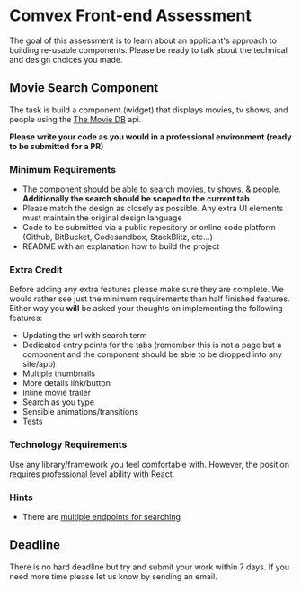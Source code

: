 # Comvex Front-end Assessment

The goal of this assessment is to learn about an applicant's approach to building re-usable components. Please be ready to talk about the technical and design choices you made.

## Movie Search Component

The task is build a component (widget) that displays movies, tv shows, and people using the [The Movie DB](https://developers.themoviedb.org/3/getting-started/introduction) api.

**Please write your code as you would in a professional environment (ready to be submitted for a PR)**

### Minimum Requirements

- The component should be able to search movies, tv shows, & people. **Additionally the search should be scoped to the current tab**
- Please match the design as closely as possible. Any extra UI elements must maintain the original design language
- Code to be submitted via a public repository or online code platform (Github, BitBucket, Codesandbox, StackBlitz, etc...)
- README with an explanation how to build the project

### Extra Credit

Before adding any extra features please make sure they are complete. We would rather see just the minimum requirements than half finished features. Either way you **will** be asked your thoughts on implementing the following features:

- Updating the url with search term
- Dedicated entry points for the tabs (remember this is not a page but a component and the component should be able to be dropped into any site/app)
- Multiple thumbnails
- More details link/button
- Inline movie trailer
- Search as you type
- Sensible animations/transitions
- Tests

### Technology Requirements

Use any library/framework you feel comfortable with. However, the position requires professional level ability with React.

### Hints

- There are [multiple endpoints for searching](https://developers.themoviedb.org/3/search/multi-search)

## Deadline

There is no hard deadline but try and submit your work within 7 days. If you need more time please let us know by sending an email.
